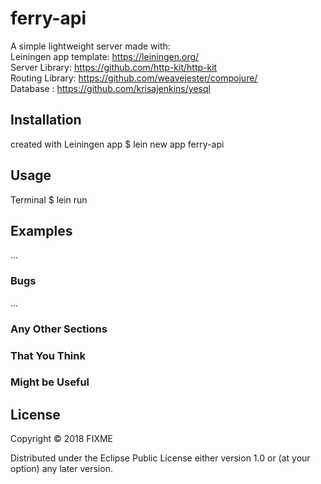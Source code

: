 # ferry-api

A simple lightweight server made with:    
Leiningen app template:  https://leiningen.org/     
Server Library: https://github.com/http-kit/http-kit      
Routing Library: https://github.com/weavejester/compojure/      
Database : https://github.com/krisajenkins/yesql     

## Installation

created with Leiningen app 
$ lein new app ferry-api

## Usage

Terminal
$ lein run


## Examples

...

### Bugs

...

### Any Other Sections
### That You Think
### Might be Useful

## License

Copyright © 2018 FIXME

Distributed under the Eclipse Public License either version 1.0 or (at
your option) any later version.
